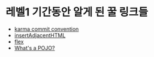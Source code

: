 # 레벨1 기간동안 알게 된 꿀 링크들

- [karma commit convention](http://karma-runner.github.io/0.10/dev/git-commit-msg.html)
- [insertAdjacentHTML](https://webclub.tistory.com/535)
- [flex](https://d2.naver.com/helloworld/8540176)
- [What's a POJO?](https://masteringjs.io/tutorials/fundamentals/pojo)
